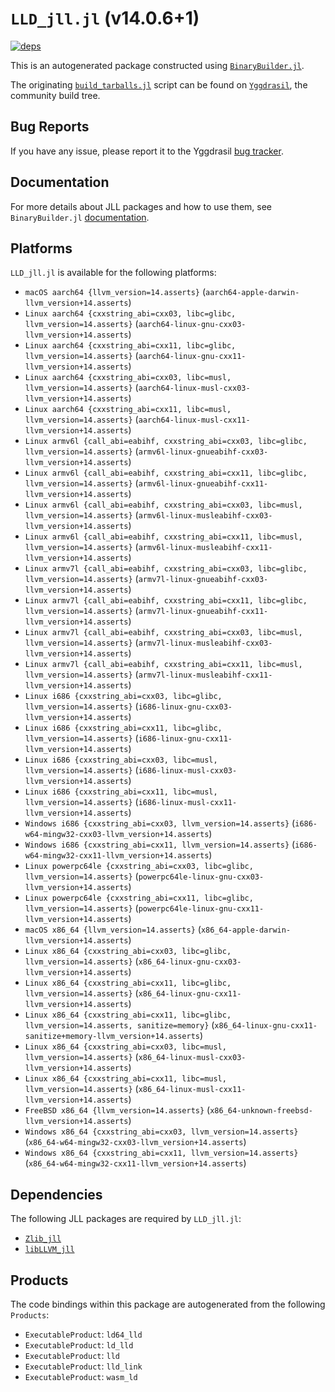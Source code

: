 # `LLD_jll.jl` (v14.0.6+1)

[![deps](https://juliahub.com/docs/LLD_jll/deps.svg)](https://juliahub.com/ui/Packages/LLD_jll/ZHBMJ?page=2)

This is an autogenerated package constructed using [`BinaryBuilder.jl`](https://github.com/JuliaPackaging/BinaryBuilder.jl).

The originating [`build_tarballs.jl`](https://github.com/JuliaPackaging/Yggdrasil/blob/81b6f192c7576708f3517d07194e2eddb422721b/L/LLVM/LLD@14/build_tarballs.jl) script can be found on [`Yggdrasil`](https://github.com/JuliaPackaging/Yggdrasil/), the community build tree.

## Bug Reports

If you have any issue, please report it to the Yggdrasil [bug tracker](https://github.com/JuliaPackaging/Yggdrasil/issues).

## Documentation

For more details about JLL packages and how to use them, see `BinaryBuilder.jl` [documentation](https://docs.binarybuilder.org/stable/jll/).

## Platforms

`LLD_jll.jl` is available for the following platforms:

* `macOS aarch64 {llvm_version=14.asserts}` (`aarch64-apple-darwin-llvm_version+14.asserts`)
* `Linux aarch64 {cxxstring_abi=cxx03, libc=glibc, llvm_version=14.asserts}` (`aarch64-linux-gnu-cxx03-llvm_version+14.asserts`)
* `Linux aarch64 {cxxstring_abi=cxx11, libc=glibc, llvm_version=14.asserts}` (`aarch64-linux-gnu-cxx11-llvm_version+14.asserts`)
* `Linux aarch64 {cxxstring_abi=cxx03, libc=musl, llvm_version=14.asserts}` (`aarch64-linux-musl-cxx03-llvm_version+14.asserts`)
* `Linux aarch64 {cxxstring_abi=cxx11, libc=musl, llvm_version=14.asserts}` (`aarch64-linux-musl-cxx11-llvm_version+14.asserts`)
* `Linux armv6l {call_abi=eabihf, cxxstring_abi=cxx03, libc=glibc, llvm_version=14.asserts}` (`armv6l-linux-gnueabihf-cxx03-llvm_version+14.asserts`)
* `Linux armv6l {call_abi=eabihf, cxxstring_abi=cxx11, libc=glibc, llvm_version=14.asserts}` (`armv6l-linux-gnueabihf-cxx11-llvm_version+14.asserts`)
* `Linux armv6l {call_abi=eabihf, cxxstring_abi=cxx03, libc=musl, llvm_version=14.asserts}` (`armv6l-linux-musleabihf-cxx03-llvm_version+14.asserts`)
* `Linux armv6l {call_abi=eabihf, cxxstring_abi=cxx11, libc=musl, llvm_version=14.asserts}` (`armv6l-linux-musleabihf-cxx11-llvm_version+14.asserts`)
* `Linux armv7l {call_abi=eabihf, cxxstring_abi=cxx03, libc=glibc, llvm_version=14.asserts}` (`armv7l-linux-gnueabihf-cxx03-llvm_version+14.asserts`)
* `Linux armv7l {call_abi=eabihf, cxxstring_abi=cxx11, libc=glibc, llvm_version=14.asserts}` (`armv7l-linux-gnueabihf-cxx11-llvm_version+14.asserts`)
* `Linux armv7l {call_abi=eabihf, cxxstring_abi=cxx03, libc=musl, llvm_version=14.asserts}` (`armv7l-linux-musleabihf-cxx03-llvm_version+14.asserts`)
* `Linux armv7l {call_abi=eabihf, cxxstring_abi=cxx11, libc=musl, llvm_version=14.asserts}` (`armv7l-linux-musleabihf-cxx11-llvm_version+14.asserts`)
* `Linux i686 {cxxstring_abi=cxx03, libc=glibc, llvm_version=14.asserts}` (`i686-linux-gnu-cxx03-llvm_version+14.asserts`)
* `Linux i686 {cxxstring_abi=cxx11, libc=glibc, llvm_version=14.asserts}` (`i686-linux-gnu-cxx11-llvm_version+14.asserts`)
* `Linux i686 {cxxstring_abi=cxx03, libc=musl, llvm_version=14.asserts}` (`i686-linux-musl-cxx03-llvm_version+14.asserts`)
* `Linux i686 {cxxstring_abi=cxx11, libc=musl, llvm_version=14.asserts}` (`i686-linux-musl-cxx11-llvm_version+14.asserts`)
* `Windows i686 {cxxstring_abi=cxx03, llvm_version=14.asserts}` (`i686-w64-mingw32-cxx03-llvm_version+14.asserts`)
* `Windows i686 {cxxstring_abi=cxx11, llvm_version=14.asserts}` (`i686-w64-mingw32-cxx11-llvm_version+14.asserts`)
* `Linux powerpc64le {cxxstring_abi=cxx03, libc=glibc, llvm_version=14.asserts}` (`powerpc64le-linux-gnu-cxx03-llvm_version+14.asserts`)
* `Linux powerpc64le {cxxstring_abi=cxx11, libc=glibc, llvm_version=14.asserts}` (`powerpc64le-linux-gnu-cxx11-llvm_version+14.asserts`)
* `macOS x86_64 {llvm_version=14.asserts}` (`x86_64-apple-darwin-llvm_version+14.asserts`)
* `Linux x86_64 {cxxstring_abi=cxx03, libc=glibc, llvm_version=14.asserts}` (`x86_64-linux-gnu-cxx03-llvm_version+14.asserts`)
* `Linux x86_64 {cxxstring_abi=cxx11, libc=glibc, llvm_version=14.asserts}` (`x86_64-linux-gnu-cxx11-llvm_version+14.asserts`)
* `Linux x86_64 {cxxstring_abi=cxx11, libc=glibc, llvm_version=14.asserts, sanitize=memory}` (`x86_64-linux-gnu-cxx11-sanitize+memory-llvm_version+14.asserts`)
* `Linux x86_64 {cxxstring_abi=cxx03, libc=musl, llvm_version=14.asserts}` (`x86_64-linux-musl-cxx03-llvm_version+14.asserts`)
* `Linux x86_64 {cxxstring_abi=cxx11, libc=musl, llvm_version=14.asserts}` (`x86_64-linux-musl-cxx11-llvm_version+14.asserts`)
* `FreeBSD x86_64 {llvm_version=14.asserts}` (`x86_64-unknown-freebsd-llvm_version+14.asserts`)
* `Windows x86_64 {cxxstring_abi=cxx03, llvm_version=14.asserts}` (`x86_64-w64-mingw32-cxx03-llvm_version+14.asserts`)
* `Windows x86_64 {cxxstring_abi=cxx11, llvm_version=14.asserts}` (`x86_64-w64-mingw32-cxx11-llvm_version+14.asserts`)

## Dependencies

The following JLL packages are required by `LLD_jll.jl`:

* [`Zlib_jll`](https://github.com/JuliaBinaryWrappers/Zlib_jll.jl)
* [`libLLVM_jll`](https://github.com/JuliaBinaryWrappers/libLLVM_jll.jl)

## Products

The code bindings within this package are autogenerated from the following `Products`:

* `ExecutableProduct`: `ld64_lld`
* `ExecutableProduct`: `ld_lld`
* `ExecutableProduct`: `lld`
* `ExecutableProduct`: `lld_link`
* `ExecutableProduct`: `wasm_ld`
